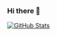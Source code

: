 ### Hi there 👋

[![GitHub Stats](https://github-readme-stats.vercel.app/api/top-langs/?username=EvaTezeta&layout=compact)](https://github.com/anuraghazra/github-readme-stats)
